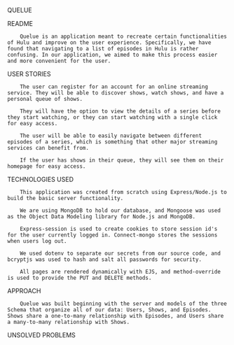 QUELUE

   README

        Quelue is an application meant to recreate certain functionalities of Hulu and improve on the user experience. Specifically, we have found that navigating to a list of episodes in Hulu is rather confusing. In our application, we aimed to make this process easier and more convenient for the user.
   
   USER STORIES

        The user can register for an account for an online streaming service. They will be able to discover shows, watch shows, and have a personal queue of shows. 
        
        They will have the option to view the details of a series before they start watching, or they can start watching with a single click for easy access. 
        
        The user will be able to easily navigate between different episodes of a series, which is something that other major streaming services can benefit from.

        If the user has shows in their queue, they will see them on their homepage for easy access.

   TECHNOLOGIES USED

        This application was created from scratch using Express/Node.js to build the basic server functionality. 
        
        We are using MongoDB to hold our database, and Mongoose was used as the Object Data Modeling library for Node.js and MongoDB. 
        
        Express-session is used to create cookies to store session id's for the user currently logged in. Connect-mongo stores the sessions when users log out. 
        
        We used dotenv to separate our secrets from our source code, and bcryptjs was used to hash and salt all passwords for security. 
        
        All pages are rendered dynamically with EJS, and method-override is used to provide the PUT and DELETE methods.

   APPROACH
        
        Quelue was built beginning with the server and models of the three Schema that organize all of our data: Users, Shows, and Episodes. Shows share a one-to-many relationship with Episodes, and Users share a many-to-many relationship with Shows.

   UNSOLVED PROBLEMS


